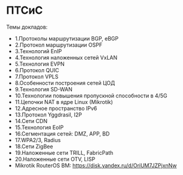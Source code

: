 # ПТСиС
Темы докладов:
- 1.Протоколы маршрутизации BGP, eBGP
- 2.Протокол маршрутизации OSPF
- 3.Технологий EnIP
- 4.Технология наложенных сетей VxLAN
- 5.Технология EVPN
- 6.Протокол QUIC
- 7.Протокол VPLS
- 8.Особенности построения сетей ЦОД
- 9.Технология SD-WAN
- 10.Технологии повышения пропускной способности в 4/5G
- 11.Цепочки NAT в ядре Linux (Mikrotik)
- 12.Адресное пространство IPv6
- 13.Протокол Yggdrasil, I2P
- 14.Сети CDN
- 15.Технология EoIP
- 16.Сегментация сетей: DMZ, APP, BD
- 17.WPA2/3, Radius
- 18.Сети ZigBee
- 19.Наложенные сети TRILL, FabricPath
- 20.Наложенные сети OTV, LISP
- Mikrotik RouterOS ВМ: https://disk.yandex.ru/d/OriUM7JZPjxnNw
